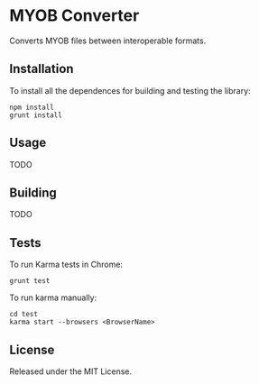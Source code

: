 MYOB Converter
======

Converts MYOB files between interoperable formats.

## Installation

To install all the dependences for building and testing the library:

```
npm install
grunt install
```

## Usage

TODO

## Building

TODO

## Tests

To run Karma tests in Chrome:

```
grunt test
```

To run karma manually:

```
cd test
karma start --browsers <BrowserName>
```

## License

Released under the MIT License.
